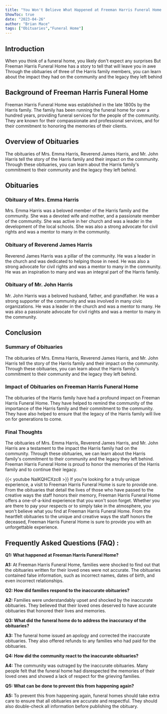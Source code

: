 ```yaml
---
title: "You Won't Believe What Happened at Freeman Harris Funeral Home -- Read These Obits to Find Out!"
ShowToc: true 
date: "2023-04-26"
author: "Brian Mace" 
tags: ["Obituaries","Funeral Home"]
---
```

## Introduction 

When you think of a funeral home, you likely don't expect any surprises But Freeman Harris Funeral Home has a story to tell that will leave you in awe Through the obituaries of three of the Harris family members, you can learn about the impact they had on the community and the legacy they left behind 

## Background of Freeman Harris Funeral Home 

Freeman Harris Funeral Home was established in the late 1800s by the Harris family. The family has been running the funeral home for over a hundred years, providing funeral services for the people of the community. They are known for their compassionate and professional services, and for their commitment to honoring the memories of their clients. 

## Overview of Obituaries 

The obituaries of Mrs. Emma Harris, Reverend James Harris, and Mr. John Harris tell the story of the Harris family and their impact on the community. Through these obituaries, you can learn about the Harris family's commitment to their community and the legacy they left behind. 

## Obituaries 

### Obituary of Mrs. Emma Harris 

Mrs. Emma Harris was a beloved member of the Harris family and the community. She was a devoted wife and mother, and a passionate member of the community. She was active in her church and was a leader in the development of the local schools. She was also a strong advocate for civil rights and was a mentor to many in the community. 

### Obituary of Reverend James Harris 

Reverend James Harris was a pillar of the community. He was a leader in the church and was dedicated to helping those in need. He was also a strong advocate for civil rights and was a mentor to many in the community. He was an inspiration to many and was an integral part of the Harris family. 

### Obituary of Mr. John Harris 

Mr. John Harris was a beloved husband, father, and grandfather. He was a strong supporter of the community and was involved in many civic organizations. He was a leader in the church and was a mentor to many. He was also a passionate advocate for civil rights and was a mentor to many in the community. 

## Conclusion 

### Summary of Obituaries 

The obituaries of Mrs. Emma Harris, Reverend James Harris, and Mr. John Harris tell the story of the Harris family and their impact on the community. Through these obituaries, you can learn about the Harris family's commitment to their community and the legacy they left behind. 

### Impact of Obituaries on Freeman Harris Funeral Home 

The obituaries of the Harris family have had a profound impact on Freeman Harris Funeral Home. They have helped to remind the community of the importance of the Harris family and their commitment to the community. They have also helped to ensure that the legacy of the Harris family will live on for generations to come. 

### Final Thoughts 

The obituaries of Mrs. Emma Harris, Reverend James Harris, and Mr. John Harris are a testament to the impact the Harris family had on the community. Through these obituaries, we can learn about the Harris family's commitment to their community and the legacy they left behind. Freeman Harris Funeral Home is proud to honor the memories of the Harris family and to continue their legacy.

{{< youtube NaIKQHCXzc8 >}} 
If you're looking for a truly unique experience, a visit to Freeman Harris Funeral Home is sure to provide one. From the obituaries that detail the lives of those who have passed to the creative ways the staff honors their memory, Freeman Harris Funeral Home offers a one-of-a-kind experience that you won't soon forget. Whether you are there to pay your respects or to simply take in the atmosphere, you won't believe what you find at Freeman Harris Funeral Home. From the heartfelt obituaries to the unique and creative ways the staff honors the deceased, Freeman Harris Funeral Home is sure to provide you with an unforgettable experience.

## Frequently Asked Questions (FAQ) :
**Q1: What happened at Freeman Harris Funeral Home?**

**A1:** At Freeman Harris Funeral Home, families were shocked to find out that the obituaries written for their loved ones were not accurate. The obituaries contained false information, such as incorrect names, dates of birth, and even incorrect relationships. 

**Q2: How did families respond to the inaccurate obituaries?**

**A2:** Families were understandably upset and shocked by the inaccurate obituaries. They believed that their loved ones deserved to have accurate obituaries that honored their lives and memories. 

**Q3: What did the funeral home do to address the inaccuracy of the obituaries?**

**A3:** The funeral home issued an apology and corrected the inaccurate obituaries. They also offered refunds to any families who had paid for the obituaries. 

**Q4: How did the community react to the inaccurate obituaries?**

**A4:** The community was outraged by the inaccurate obituaries. Many people felt that the funeral home had disrespected the memories of their loved ones and showed a lack of respect for the grieving families. 

**Q5: What can be done to prevent this from happening again?**

**A5:** To prevent this from happening again, funeral homes should take extra care to ensure that all obituaries are accurate and respectful. They should also double-check all information before publishing the obituary.



